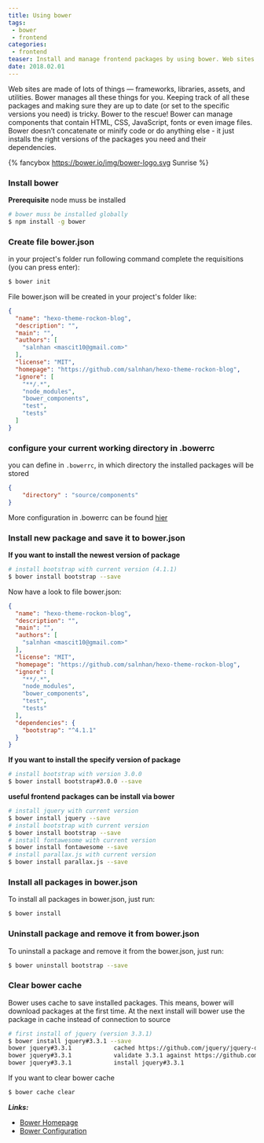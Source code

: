 ```yaml
---
title: Using bower
tags:
 - bower
 - frontend
categories:
 - frontend
teaser: Install and manage frontend packages by using bower. Web sites are made of lots of things frameworks, libraries, assets, and utilities. Bower manages all these things for you.
date: 2018.02.01
---
```


Web sites are made of lots of things — frameworks, libraries, assets, and utilities. Bower manages all these things for you.
Keeping track of all these packages and making sure they are up to date (or set to the specific versions you need) is tricky. Bower to the rescue!
Bower can manage components that contain HTML, CSS, JavaScript, fonts or even image files. Bower doesn’t concatenate or minify code or do anything else - it just installs the right versions of the packages you need and their dependencies.


{% fancybox https://bower.io/img/bower-logo.svg Sunrise %}

### Install bower

**Prerequisite**
 node muss be installed

```bash
# bower muss be installed globally
$ npm install -g bower
```

### Create file bower.json

in your project's folder run following command complete the requisitions (you can press enter):

```bash
$ bower init
```

File bower.json will be created in your project's folder like:

```json
{
  "name": "hexo-theme-rockon-blog",
  "description": "",
  "main": "",
  "authors": [
    "salnhan <mascit10@gmail.com>"
  ],
  "license": "MIT",
  "homepage": "https://github.com/salnhan/hexo-theme-rockon-blog",
  "ignore": [
    "**/.*",
    "node_modules",
    "bower_components",
    "test",
    "tests"
  ]
}
```

### configure your current working directory in .bowerrc

you can define in `.bowerrc`, in which directory the installed packages will be stored

```json
{
	"directory" : "source/components"
}
```

More configuration in .bowerrc can be found [hier](https://bower.io/docs/config/)

### Install new package and save it to bower.json

**If you want to install the newest version of package**

```bash
# install bootstrap with current version (4.1.1)
$ bower install bootstrap --save
```

Now have a look to file bower.json:

```json
{
  "name": "hexo-theme-rockon-blog",
  "description": "",
  "main": "",
  "authors": [
    "salnhan <mascit10@gmail.com>"
  ],
  "license": "MIT",
  "homepage": "https://github.com/salnhan/hexo-theme-rockon-blog",
  "ignore": [
    "**/.*",
    "node_modules",
    "bower_components",
    "test",
    "tests"
  ],
  "dependencies": {
    "bootstrap": "^4.1.1"
  }
}
```

**If you want to install the specify version of package**

```bash
# install bootstrap with version 3.0.0
$ bower install bootstrap#3.0.0 --save
```

**useful frontend packages can be install via bower**

```bash
# install jquery with current version
$ bower install jquery --save
# install bootstrap with current version
$ bower install bootstrap --save
# install fontawesome with current version
$ bower install fontawesome --save
# install parallax.js with current version
$ bower install parallax.js --save
```

### Install all packages in bower.json

To install all packages in bower.json, just run:

```bash
$ bower install
```

### Uninstall package and remove it from bower.json

To uninstall a package and remove it from the bower.json, just run:

```bash
$ bower uninstall bootstrap --save
```

### Clear bower cache

Bower uses cache to save installed packages. This means, bower will download packages at the first time. At the next install will bower use the package in cache instead of connection to source

```bash
# first install of jquery (version 3.3.1)
$ bower install jquery#3.3.1 --save
bower jquery#3.3.1            cached https://github.com/jquery/jquery-dist.git#3.3.1
bower jquery#3.3.1            validate 3.3.1 against https://github.com/jquery/jquery-dist.git#3.3.1
bower jquery#3.3.1            install jquery#3.3.1
```
If you want to clear bower cache

```bash
$ bower cache clear
```

***Links:***
* [Bower Homepage](https://bower.io/)
* [Bower Configuration](https://bower.io/)
